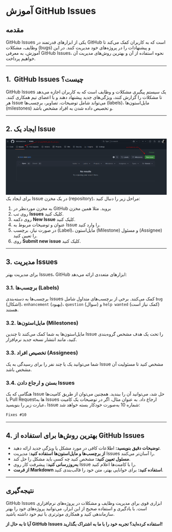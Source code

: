 # آموزش GitHub Issues

## مقدمه

‏GitHub Issues یکی از ابزارهای قدرتمند در GitHub است که به کاربران کمک می‌کند تا وظایف، مشکلات (bugs) و پیشنهادات را در پروژه‌های خود مدیریت کنند. در این آموزش، به معرفی GitHub Issues، نحوه استفاده از آن و بهترین روش‌های مدیریت آن خواهیم پرداخت.

---

## 1. ‏ GitHub Issues چیست؟
‏GitHub Issues یک سیستم پیگیری مشکلات و وظایف است که به کاربران اجازه می‌دهد تا مشکلات را گزارش کنند، ویژگی‌های جدید پیشنهاد دهند و با اعضای تیم همکاری کنند. هر Issue می‌تواند شامل توضیحات، تصاویر، برچسب‌ها (labels)، مایل‌استون‌ها (milestones) و تخصیص داده شدن به افراد مشخص باشد.

---

## 2. ایجاد یک Issue
![Issue](../Resource/Issues.png)
برای ایجاد یک Issue در یک مخزن (repository)، مراحل زیر را دنبال کنید:


1. به مخزن موردنظر در GitHub بروید. مثلا همین مخزن
2. روی تب **Issues** کلیک کنید.
3. روی دکمه **New Issue** کلیک کنید.
4. عنوان و توضیحات مربوط به Issue را وارد کنید.
5. در صورت نیاز، برچسب (Label)، مایل‌استون (Milestone) و مسئول (Assignee) را تعیین کنید.
6. روی **Submit new issue** کلیک کنید.


---

## 3. مدیریت Issues

برای مدیریت بهتر Issues، GitHub ابزارهای متعددی ارائه می‌دهد:

### 3.1. برچسب‌ها (Labels)

برچسب‌ها به دسته‌بندی Issues کمک می‌کنند. برخی از برچسب‌های متداول شامل `bug` (اشکال)، `enhancement` (بهبود)، `question` (سوال) و `help wanted` (کمک نیاز است) هستند.

### 3.2. مایل‌استون‌ها (Milestones)

مایل‌استون‌ها به شما کمک می‌کنند تا چندین Issue را تحت یک هدف مشخص گروه‌بندی کنید، مانند انتشار نسخه جدید نرم‌افزار.

### 3.3. تخصیص افراد (Assignees)

شما می‌توانید یک یا چند نفر را برای رسیدگی به یک Issue مشخص کنید تا مسئولیت آن مشخص باشد.

### 3.4. بستن و ارجاع دادن Issues

هنگامی که یک Issue حل شد، می‌توانید آن را ببندید. همچنین می‌توان از طریق کامیت‌ها یا Pull Requestها به Issues ارجاع داد. به عنوان مثال، اگر در توضیحات یک کامیت عبارت زیر را بنویسید، Issue شماره 10 به‌صورت خودکار بسته خواهد شد:

```markdown
Fixes #10
```

---

## 4. بهترین روش‌ها برای استفاده از GitHub Issues

- **توضیحات دقیق بنویسید:** اطلاعات کافی در مورد مشکل یا ویژگی جدید ارائه دهید.
- **از برچسب‌ها و مایل‌استون‌ها استفاده کنید:** مدیریت Issues را آسان‌تر می‌کنند.
- **مسئول تعیین کنید:** مشخص کنید چه کسی باید مشکل را حل کند.
- **به‌روزرسانی کنید:** پیشرفت کار روی Issue را با کامنت‌ها اعلام کنید.
- **از فرمت Markdown استفاده کنید:** برای خوانایی بهتر، متن خود را قالب‌بندی کنید.

---

## نتیجه‌گیری

‏GitHub Issues ابزاری قوی برای مدیریت وظایف و مشکلات در پروژه‌های نرم‌افزاری است. با یادگیری و استفاده صحیح از این ابزار، می‌توانید پروژه‌های خود را بهتر سازماندهی کنید و همکاری موثرتری با تیم خود داشته باشید.

**آیا تا به حال از GitHub Issues استفاده کرده‌اید؟ تجربه خود را با ما به اشتراک بگذارید!**

